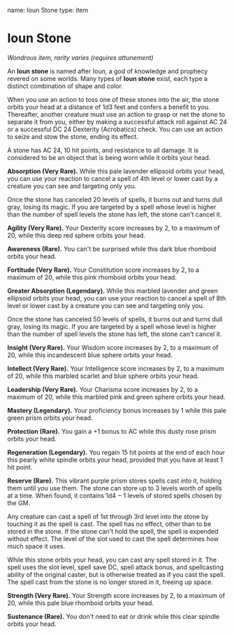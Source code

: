 name: Ioun Stone
type: item

# Ioun Stone 
_Wondrous item, rarity varies (requires attunement)_ 

An **Ioun stone** is named after Ioun, a god of knowledge and prophecy revered on some worlds. Many types of **Ioun stone** exist, each type a distinct combination of shape and color.

When you use an action to toss one of these stones into the air, the stone orbits your head at a distance of 1d3 feet and confers a benefit to you. Thereafter, another creature must use an action to grasp or net the stone to separate it from you, either by making a successful attack roll against AC 24 or a successful DC 24 Dexterity (Acrobatics) check. You can use an action to seize and stow the stone, ending its effect.

A stone has AC 24, 10 hit points, and resistance to all damage. It is considered to be an object that is being worn while it orbits your head.

**Absorption (Very Rare).** While this pale lavender ellipsoid orbits your head, you can use your reaction to cancel a spell of 4th level or lower cast by a creature you can see and targeting only you.

Once the stone has canceled 20 levels of spells, it burns out and turns dull gray, losing its magic. If you are targeted by a spell whose level is higher than the number of spell levels the stone has left, the stone can't cancel it.

**Agility (Very Rare).** Your Dexterity score increases by 2, to a maximum of 20, while this deep red sphere orbits your head.

**Awareness (Rare).** You can't be surprised while this dark blue rhomboid orbits your head.

**Fortitude (Very Rare).** Your Constitution score increases by 2, to a maximum of 20, while this pink rhomboid orbits your head.

**Greater Absorption (Legendary).** While this marbled lavender and green ellipsoid orbits your head, you can use your reaction to cancel a spell of 8th level or lower cast by a creature you can see and targeting only you.

Once the stone has canceled 50 levels of spells, it burns out and turns dull gray, losing its magic. If you are targeted by a spell whose level is higher than the number of spell levels the stone has left, the stone can't cancel it.

**Insight (Very Rare).** Your Wisdom score increases by 2, to a maximum of 20, while this incandescent blue sphere orbits your head.

**Intellect (Very Rare).** Your Intelligence score increases by 2, to a maximum of 20, while this marbled scarlet and blue sphere orbits your head.

**Leadership (Very Rare).** Your Charisma score increases by 2, to a maximum of 20, while this marbled pink and green sphere orbits your head.

**Mastery (Legendary).** Your proficiency bonus increases by 1 while this pale green prism orbits your head.

**Protection (Rare).** You gain a +1 bonus to AC while this dusty rose prism orbits your head.

**Regeneration (Legendary).** You regain 15 hit points at the end of each hour this pearly white spindle orbits your head, provided that you have at least 1 hit point.

**Reserve (Rare).** This vibrant purple prism stores spells cast into it, holding them until you use them. The stone can store up to 3 levels worth of spells at a time. When found, it contains 1d4 − 1 levels of stored spells chosen by the GM.

Any creature can cast a spell of 1st through 3rd level into the stone by touching it as the spell is cast. The spell has no effect, other than to be stored in the stone. If the stone can't hold the spell, the spell is expended without effect. The level of the slot used to cast the spell determines how much space it uses.

While this stone orbits your head, you can cast any spell stored in it. The spell uses the slot level, spell save DC, spell attack bonus, and spellcasting ability of the original caster, but is otherwise treated as if you cast the spell. The spell cast from the stone is no longer stored in it, freeing up space.

**Strength (Very Rare).** Your Strength score increases by 2, to a maximum of 20, while this pale blue rhomboid orbits your head.

**Sustenance (Rare).** You don't need to eat or drink while this clear spindle orbits your head. 
